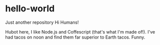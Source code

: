 # hello-world
Just another repository
Hi Humans!

Hubot here, I like Node.js and Coffescript (that's what I'm made of!).
I've had tacos on noon and find them far superior to Earth tacos.
Funny.

